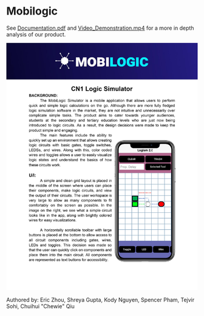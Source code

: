 # Mobilogic
See [Documentation.pdf](Documentation.pdf) and ​[Video_Demonstration.mp4](Video_Demonstration.mp4) for a more in depth analysis of our product.

[![Flyer.jpg](Flyer.jpg)](Documentation.pdf)

Authored by: Eric Zhou, Shreya Gupta, Kody Nguyen, Spencer Pham, Tejvir Sohi, Chuihui "Chewie" Qiu

